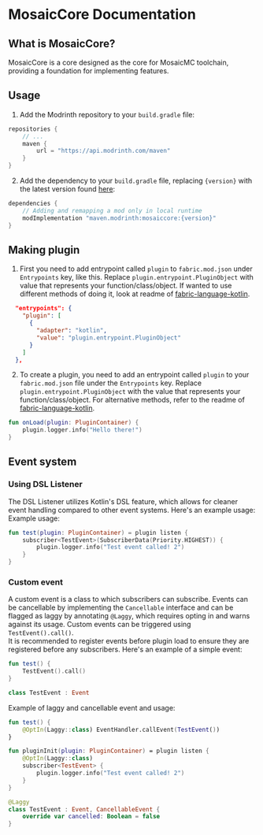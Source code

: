 # MosaicCore Documentation
## What is MosaicCore?
MosaicCore is a core designed as the core for MosaicMC toolchain, providing a foundation for implementing features. 
## Usage
1. Add the Modrinth repository to your `build.gradle` file:
```groovy
repositories {
    // ...
    maven {
        url = "https://api.modrinth.com/maven"
    }
}
```
2. Add the dependency to your `build.gradle` file, replacing `{version}` with the latest version found [here](https://modrinth.com/mod/mosaiccore/versions):
```groovy
dependencies {
    // Adding and remapping a mod only in local runtime
    modImplementation "maven.modrinth:mosaiccore:{version}"
}
```
## Making plugin
1. First you need to add entrypoint called `plugin` to `fabric.mod.json` under `Entrypoints` key, like this. Replace `plugin.entrypoint.PluginObject` with value that represents your function/class/object. If wanted to use different methods of doing it, look at readme of [fabric-language-kotlin](https://github.com/FabricMC/fabric-language-kotlin#entrypoint-samples).
```json
  "entrypoints": {
    "plugin": [
      {
        "adapter": "kotlin",
        "value": "plugin.entrypoint.PluginObject"
      }
    ]
  },
```
2. To create a plugin, you need to add an entrypoint called `plugin` to your `fabric.mod.json` file under the `Entrypoints` key. Replace `plugin.entrypoint.PluginObject` with the value that represents your function/class/object. For alternative methods, refer to the readme of [fabric-language-kotlin](https://github.com/FabricMC/fabric-language-kotlin#entrypoint-samples).
```kt
fun onLoad(plugin: PluginContainer) {
    plugin.logger.info("Hello there!")
}
```

## Event system
### Using DSL Listener
The DSL Listener utilizes Kotlin's DSL feature, which allows for cleaner event handling compared to other event systems. Here's an example usage:
Example usage: 
```kt
fun test(plugin: PluginContainer) = plugin listen {
    subscriber<TestEvent>(SubscriberData(Priority.HIGHEST)) {
        plugin.logger.info("Test event called! 2")
    }
}
```
### Custom event
A custom event is a class to which subscribers can subscribe. Events can be cancellable by implementing the `Cancellable` interface and can be flagged as laggy by annotating `@Laggy`, which requires opting in and warns against its usage. Custom events can be triggered using `TestEvent().call()`.
<br>
It is recommended to register events before plugin load to ensure they are registered before any subscribers. Here's an example of a simple event:
```kt
fun test() {
    TestEvent().call()
}

class TestEvent : Event
```
Example of laggy and cancellable event and usage:
```kt
fun test() { 
    @OptIn(Laggy::class) EventHandler.callEvent(TestEvent())
}

fun pluginInit(plugin: PluginContainer) = plugin listen {
    @OptIn(Laggy::class) 
    subscriber<TestEvent> {
        plugin.logger.info("Test event called! 2")
    }
}

@Laggy
class TestEvent : Event, CancellableEvent {
    override var cancelled: Boolean = false
}
```

